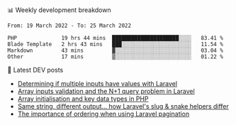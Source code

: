 📊 Weekly development breakdown
<!--START_SECTION:waka-->

```text
From: 19 March 2022 - To: 25 March 2022

PHP              19 hrs 44 mins  █████████████████████░░░░   83.41 %
Blade Template   2 hrs 43 mins   ███░░░░░░░░░░░░░░░░░░░░░░   11.54 %
Markdown         43 mins         ▓░░░░░░░░░░░░░░░░░░░░░░░░   03.04 %
Other            17 mins         ▒░░░░░░░░░░░░░░░░░░░░░░░░   01.22 %
```

<!--END_SECTION:waka-->

📕 Latest DEV posts
<!-- BLOG-POST-LIST:START -->
- [Determining if multiple inputs have values with Laravel](https://dev.to/michaelvickersuk/determining-if-multiple-inputs-have-values-with-laravel-km6)
- [Array inputs validation and the N+1 query problem in Laravel](https://dev.to/michaelvickersuk/array-inputs-validation-and-the-n1-query-problem-in-laravel-2agb)
- [Array initialisation and key data types in PHP](https://dev.to/michaelvickersuk/array-initialisation-and-key-data-types-in-php-1e5b)
- [Same string, different output... how Laravel&#39;s slug &amp; snake helpers differ](https://dev.to/michaelvickersuk/same-string-different-output-how-laravels-slug-snake-helpers-differ-1ccj)
- [The importance of ordering when using Laravel pagination](https://dev.to/michaelvickersuk/the-importance-of-ordering-when-using-laravel-pagination-1e37)
<!-- BLOG-POST-LIST:END -->
